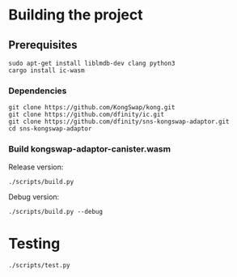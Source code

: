 # Building the project

## Prerequisites

```
sudo apt-get install liblmdb-dev clang python3
cargo install ic-wasm
```

### Dependencies

```
git clone https://github.com/KongSwap/kong.git
git clone https://github.com/dfinity/ic.git
git clone https://github.com/dfinity/sns-kongswap-adaptor.git
cd sns-kongswap-adaptor
```

### Build kongswap-adaptor-canister.wasm

Release version:

```
./scripts/build.py
```

Debug version:

```
./scripts/build.py --debug
```

# Testing

```
./scripts/test.py
```

